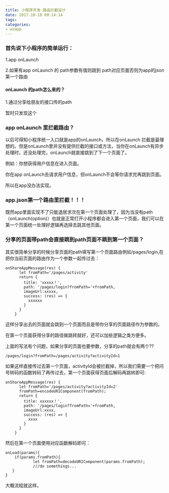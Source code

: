 ```yaml
---
title: 小程序开发-路由拦截设计
date: 2017-10-10 09:14:14
tags:
categories: 
- wxapp
---
```


### 首先说下小程序的简单运行：

1.app onLaunch

2.如果有app onLaunch 的 path参数有值则跳到 path对应页面否则为app的json第一个路由



#### onLaunch 的path怎么来的？

1.通过分享给朋友的接口传的path

暂时只发现这个



### app onLaunch 里拦截路由？

以后可得知小程序统一入口就是app的onLaunch，所以在onLaunch 拦截是最理想的。但是onLaunch里并没有提供拦截的接口或方法，当你在onLaunch有异步处理时，还没处理完，onLaunch就直接跳到了下一个页面了。

例如：你想获得用户信息在进入页面。

你在app onLaunch去请求用户信息，但onLaunch不会等你请求完再跳到页面。

所以在app没办法实现。



### app.json第一个路由里拦截！！！

既然app里面实现不了只能退居求次在第一个页面处理了，因为当没有path（onLaunch(option)）也就是正常打开小程序都会进入第一个页面，我们可以在第一个页面统一处理好逻辑再选择去跳其他页面。



### 分享的页面带path会直接跳到path页面不跳到第一个页面？

其实很简单分享的时候分享页面的path填写第一个页面路由例如/pages/login,在把你当前页面的路由作为一个参数一起传过去：

```
onShareAppMessage(res) {
      let fromPath='/pages/activity'
      return {
        title: 'xxxxx！',
        path: '/pages/login?fromPath='+fromPath,
        imageUrl:xxxxx,
        success: (res) => {
          xxxxxx
        }
      }
    }
```

这样分享出去的页面就会跳到一个页面而且是带你分享的页面路径作为参数的。

在第一个页面获得分享的路径做跳转就好，还可以加些逻辑之类方便多。

上面的写法有个问题，如果分享的页面也要参数，分享的path就会有两个??

``` /
/pages/login?fromPath=/pages/activity?activityId=1
```

如果这样直接传过去第一个页面，activityId会被拦截掉，所以我们需要一个把问号转码的函数转码了再传过去，第一个页面获得页面后解码再跳转即可:

```
onShareAppMessage(res) {
      let fromPath='/pages/activity?activityId=2'
      fromPath=encodeURIComponent(fromPath);
      return {
        title: xxxxxx！',
        path: '/pages/login?fromPath='+fromPath,
        imageUrl:xxxx,
        success: (res) => {
          xxxx
        }
      }
    }
```

然后在第一个页面使用对应函数解码即可：

```
onLoad(params){
    if(params.fromPath){
            let fromPath=decodeURIComponent(params.fromPath);
            ///do somethings...
   }
}
```



大概流程就这样。
